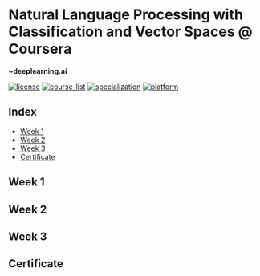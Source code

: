 # Natural Language Processing with Classification and Vector Spaces @ Coursera
__~deeplearning.ai__   

[![license](https://img.shields.io/badge/LICENSE-MIT-<COLOR>.svg)](LICENSE)
[![course-list](https://img.shields.io/badge/course-list-1f72ff.svg)](https://github.com/anishLearnsToCode/course-list)
[![specialization](https://img.shields.io/badge/specialization-Natural%20Language%20Procesing-1f72ff.svg)](https://github.com/anishLearnsToCode/nlp-deeplearning-ai)
[![platform](https://img.shields.io/badge/platform-Coursera-1f008f.svg)](https://www.coursera.org/learn/classification-vector-spaces-in-nlp)

## Index
- [Week 1](#week-1)
- [Week 2](#week-2)
- [Week 3](#week-3)
- [Certificate](#certificate)

## Week 1


## Week 2

## Week 3

## Certificate
